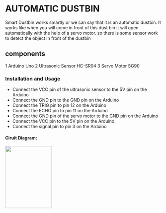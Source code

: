 # AUTOMATIC DUSTBIN
Smart Dustbin works smartly or we can say that it is an
automatic dustbin. It works like when you will come in front
of this dust bin it will open automatically with the help of a
servo motor. so there is some sensor work to detect the
object in front of the dustbin
## components
1 Arduino Uno
2 Ultrasonic Sensor HC-SR04
3 Servo Motor SG90
### Installation and Usage
* Connect the VCC pin of the ultrasonic sensor to the 5V pin on the Arduino
* Connect the GND pin to the GND pin on the Arduino
* Connect the TRIG pin to pin 12 on the Arduino
* Connect the ECHO pin to pin 11 on the Arduino
* Connect the GND pin of the servo motor to the GND pin on the Arduino
* Connect the VCC pin to the 5V pin on the Arduino
* Connect the signal pin to pin 3 on the Arduino
#### Ciruit Diagram:
<img src=" C:\Users\sss\Downloads\WhatsApp Image 2023-08-03 at 15.03.13.jpg " width ="150" height="200">





